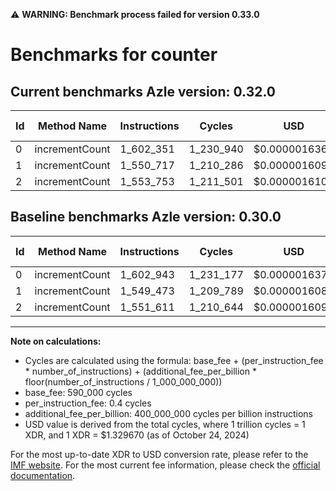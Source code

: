 ⚠️ **WARNING: Benchmark process failed for version 0.33.0**

# Benchmarks for counter

## Current benchmarks Azle version: 0.32.0

| Id  | Method Name    | Instructions | Cycles    | USD           | USD/Million Calls | Change                          |
| --- | -------------- | ------------ | --------- | ------------- | ----------------- | ------------------------------- |
| 0   | incrementCount | 1_602_351    | 1_230_940 | $0.0000016367 | $1.63             | <font color="green">-592</font> |
| 1   | incrementCount | 1_550_717    | 1_210_286 | $0.0000016093 | $1.60             | <font color="red">+1_244</font> |
| 2   | incrementCount | 1_553_753    | 1_211_501 | $0.0000016109 | $1.61             | <font color="red">+2_142</font> |

## Baseline benchmarks Azle version: 0.30.0

| Id  | Method Name    | Instructions | Cycles    | USD           | USD/Million Calls |
| --- | -------------- | ------------ | --------- | ------------- | ----------------- |
| 0   | incrementCount | 1_602_943    | 1_231_177 | $0.0000016371 | $1.63             |
| 1   | incrementCount | 1_549_473    | 1_209_789 | $0.0000016086 | $1.60             |
| 2   | incrementCount | 1_551_611    | 1_210_644 | $0.0000016098 | $1.60             |

---

**Note on calculations:**

- Cycles are calculated using the formula: base_fee + (per_instruction_fee \* number_of_instructions) + (additional_fee_per_billion \* floor(number_of_instructions / 1_000_000_000))
- base_fee: 590_000 cycles
- per_instruction_fee: 0.4 cycles
- additional_fee_per_billion: 400_000_000 cycles per billion instructions
- USD value is derived from the total cycles, where 1 trillion cycles = 1 XDR, and 1 XDR = $1.329670 (as of October 24, 2024)

For the most up-to-date XDR to USD conversion rate, please refer to the [IMF website](https://www.imf.org/external/np/fin/data/rms_sdrv.aspx).
For the most current fee information, please check the [official documentation](https://internetcomputer.org/docs/current/developer-docs/gas-cost#execution).
